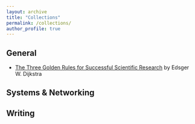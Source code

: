 ```yaml
---
layout: archive
title: "Collections"
permalink: /collections/
author_profile: true
---
```


## General

- [The Three Golden Rules for Successful Scientific Research]({{site.baseurl}}/static/collection/EWD637.pdf) by Edsger W. Dijkstra
  
## Systems & Networking

## Writing